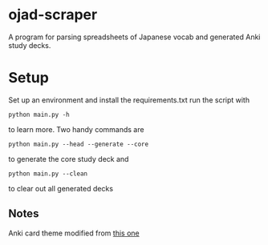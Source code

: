 # ojad-scraper

A program for parsing spreadsheets of Japanese vocab and generated Anki study decks.

# Setup
Set up an environment and install the requirements.txt
run the script with 
    
    python main.py -h
to learn more. Two handy commands are

    python main.py --head --generate --core
to generate the core study deck and

    python main.py --clean 
to clear out all generated decks


## Notes
Anki card theme modified from [this one](https://www.reddit.com/r/Anki/comments/ffs0ir/theme_an_update_to_my_previous_anki_template/) 
